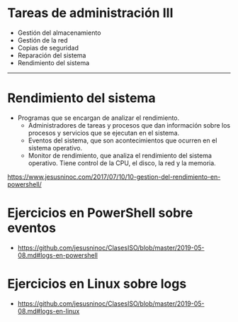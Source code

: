 # Tareas de administración III
- Gestión del almacenamiento
- Gestión de la red
- Copias de seguridad
- Reparación del sistema
- Rendimiento del sistema

---------------

# Rendimiento del sistema

- Programas que se encargan de analizar el rendimiento.
  - Administradores de tareas y procesos que dan información sobre los procesos y servicios que se ejecutan en el sistema.
  - Eventos del sistema, que son acontecimientos que ocurren en el sistema operativo. 
  - Monitor de rendimiento, que analiza el rendimiento del sistema operativo. Tiene control de la CPU, el disco, la red y la memoria.

https://www.jesusninoc.com/2017/07/10/10-gestion-del-rendimiento-en-powershell/

# Ejercicios en PowerShell sobre eventos
* https://github.com/jesusninoc/ClasesISO/blob/master/2019-05-08.md#logs-en-powershell

# Ejercicios en Linux sobre logs
* https://github.com/jesusninoc/ClasesISO/blob/master/2019-05-08.md#logs-en-linux
